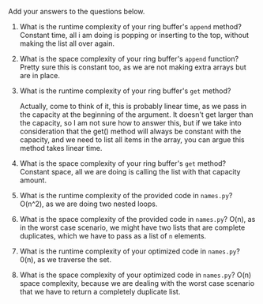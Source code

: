 Add your answers to the questions below.

1. What is the runtime complexity of your ring buffer's `append` method?
   Constant time, all i am doing is popping or inserting to the top, without making the list all over again.
2. What is the space complexity of your ring buffer's `append` function?
   Pretty sure this is constant too, as we are not making extra arrays but are in place.
3. What is the runtime complexity of your ring buffer's `get` method?
   <!-- Constant time, we always have as many items to call as the capacity allows,  -->
   Actually, come to think of it, this is probably linear time, as we pass in the capacity at the beginning of the argument.
   It doesn't get larger than the capacity, so I am not sure how to answer this, but if we take into consideration
   that the get() method will always be constant with the capacity, and we need to list all items in the array, you can argue
   this method takes linear time.
4. What is the space complexity of your ring buffer's `get` method?
   Constant space, all we are doing is calling the list with that capacity amount.

5. What is the runtime complexity of the provided code in `names.py`?
   O(n^2), as we are doing two nested loops.
6. What is the space complexity of the provided code in `names.py`?
   O(n), as in the worst case scenario, we might have two lists that are complete duplicates, which we have to pass as a list of `n` elements.
7. What is the runtime complexity of your optimized code in `names.py`?
   0(n), as we traverse the set.
8. What is the space complexity of your optimized code in `names.py`?
   O(n) space complexity, because we are dealing with the worst case scenario that we have to return a completely duplicate list.
